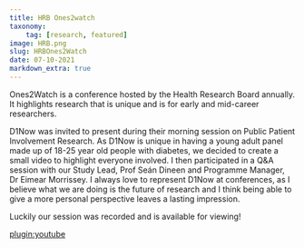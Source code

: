 ```yaml
---
title: HRB Ones2watch
taxonomy:
    tag: [research, featured]
image: HRB.png
slug: HRBOnes2Watch
date: 07-10-2021
markdown_extra: true
---
```


Ones2Watch is a conference hosted by the Health Research Board annually. It highlights research that is unique and is for early and mid-career researchers. 

D1Now was invited to present during their morning session on Public Patient Involvement Research. As D1Now is unique in having a young adult panel made up of 18-25 year old people with diabetes, we decided to create a small video to highlight everyone involved. I then participated in a Q&A session with our Study Lead, Prof Seán Dineen and Programme Manager, Dr Eimear Morrissey.
I always love to represent D1Now at conferences, as I believe what we are doing is the future of research and I think being able to give a more personal perspective leaves a lasting impression.

Luckily our session was recorded and is available for viewing!

[plugin:youtube](https://www.youtube.com/embed/nsdbK9q_oDw)
